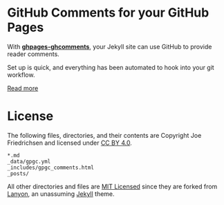 # GitHub Comments for your GitHub Pages

With [**ghpages-ghcomments**](http://wireddown.github.io/ghpages-ghcomments), your Jekyll site can use GitHub to provide reader comments. 

Set up is quick, and everything has been automated to hook into your git workflow.

[Read more](http://wireddown.github.io/ghpages-ghcomments/about)

# License

The following files, directories, and their contents are Copyright Joe Friedrichsen and licensed under [CC BY 4.0](http://creativecommons.org/licenses/by/4.0/legalcode).

    *.md
    _data/gpgc.yml
    _includes/gpgc_comments.html
    _posts/

All other directories and files are [MIT Licensed](https://raw.githubusercontent.com/poole/lanyon/master/LICENSE.md) since they are forked from [Lanyon](http://github.com/poole/lanyon), an unassuming [Jekyll](http://jekyllrb.com/) theme.

